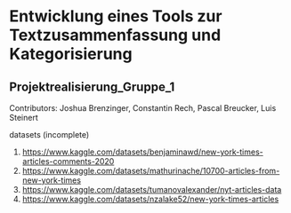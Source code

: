 # Entwicklung eines Tools zur Textzusammenfassung und Kategorisierung
## Projektrealisierung_Gruppe_1

Contributors: Joshua Brenzinger, Constantin Rech, Pascal Breucker, Luis Steinert

datasets (incomplete)
1. https://www.kaggle.com/datasets/benjaminawd/new-york-times-articles-comments-2020
2. https://www.kaggle.com/datasets/mathurinache/10700-articles-from-new-york-times
3. https://www.kaggle.com/datasets/tumanovalexander/nyt-articles-data
4. https://www.kaggle.com/datasets/nzalake52/new-york-times-articles